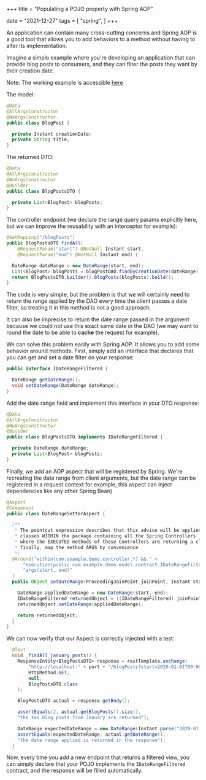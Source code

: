 +++
title = "Populating a POJO property with Spring AOP"

date = "2021-12-27"
tags = [
    "spring",
]
+++


An application can contain many cross-cutting concerns and Spring AOP is a good tool that allows you to add behaviors to a method without having to alter its implementation.

Imagine a simple example where you're developing an application that can provide blog posts to consumers, and they can filter the posts they want by their creation date. 

Note: The working example is accessible [here](https://github.com/Lemick/demo-spring-aop)

The model:
```java
@Data
@AllArgsConstructor
@NoArgsConstructor
public class BlogPost {

  private Instant creationDate;
  private String title;
}
```
The returned DTO:
```java 
@Data
@AllArgsConstructor
@NoArgsConstructor
@Builder
public class BlogPostsDTO {

  private List<BlogPost> blogPosts;
}
``` 
The controller endpoint (we declare the range query params explicitly here, but we can improve the reusability with an interceptor for example):
```java 
@GetMapping("/blogPosts")
public BlogPostsDTO findAll(
    @RequestParam("start") @NotNull Instant start,
    @RequestParam("end") @NotNull Instant end) {

  DateRange dateRange = new DateRange(start, end);
  List<BlogPost> blogPosts = blogPostDAO.findByCreationDate(dateRange);
  return BlogPostsDTO.builder().blogPosts(blogPosts).build();
}
```

The code is very simple, but the problem is that we will certainly need to return the range applied by the DAO every time the client passes a date filter, so treating it in this method is not a good approach.

It can also be imprecise to return the date range passed in the argument because we could not use this exact same date in the DAO (we may want to round the date to be able to **cache** the request for example).

We can solve this problem easily with Spring AOP. It allows you to add some behavior around methods. First, simply add an interface that declares that you can get and set a date filter on your response:
```java 
public interface IDateRangeFiltered {

  DateRange getDateRange();
  void setDateRange(DateRange dateRange);
}
```

Add the date range field and implement this interface in your DTO response:
```java 
@Data
@AllArgsConstructor
@NoArgsConstructor
@Builder
public class BlogPostsDTO implements IDateRangeFiltered {

  private DateRange dateRange;
  private List<BlogPost> blogPosts;
}
``` 

Finally, we add an AOP aspect that will be registered by Spring. We're recreating the date range from client arguments, but the date range can be registered in a request context for example, this aspect can inject dependencies like any other Spring Bean)
```java 
@Aspect
@Component
public class DateRangeSetterAspect {

  /**
   * The pointcut expression describes that this advice will be applied to:
   * classes WITHIN the package containing all the Spring Controllers
   * where the EXECUTED methods of these Controllers are returning a class which implements IDateRangeFiltered
   * finally, map the method ARGS by convenience
   */
  @Around("within(com.example.demo.controller.*) && " +
      "execution(public com.example.demo.model.contract.IDateRangeFiltered+ *(..)) &&" +
      "args(start, end)"
  )
  public Object setDateRange(ProceedingJoinPoint joinPoint, Instant start, Instant end) throws Throwable {

    DateRange appliedDateRange = new DateRange(start, end);
    IDateRangeFiltered returnedObject = ((IDateRangeFiltered) joinPoint.proceed());
    returnedObject.setDateRange(appliedDateRange);

    return returnedObject;
  }
}
``` 

We can now verify that our Aspect is correctly injected with a test:

```java
  @Test
  void _findAll_january_posts() {
    ResponseEntity<BlogPostsDTO> response = restTemplate.exchange(
        "http://localhost:" + port + "/blogPosts?start=2020-01-01T00:00:00Z&end=2020-01-30T23:59:59Z",
        HttpMethod.GET,
        null,
        BlogPostsDTO.class
    );

    BlogPostsDTO actual = response.getBody();

    assertEquals(2, actual.getBlogPosts().size(),
    "the two blog posts from January are returned");

    DateRange expectedDateRange = new DateRange(Instant.parse("2020-01-01T00:00:00Z"), Instant.parse("2020-01-30T23:59:59Z"));
    assertEquals(expectedDateRange, actual.getDateRange(), 
    "the date range applied is returned in the response");
  }
```


Now, every time you add a new endpoint that returns a filtered view, you can simply declare that your POJO implements the ```IDateRangeFiltered``` contract, and the response will be filled automatically.
